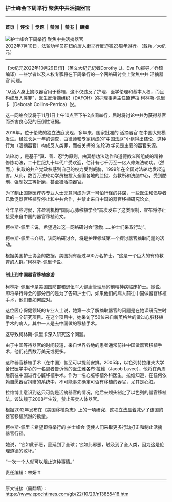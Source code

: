 ### 护士峰会下周举行 聚焦中共活摘器官

---

#### [首页](../../../..?n13855418) &nbsp;|&nbsp; [评论](../../../../../epoch-comment?n13855418) &nbsp;|&nbsp; [专题](../../../../../epoch-special?n13855418) &nbsp;|&nbsp; [禁闻](../../../../../epoch-news?n13855418) &nbsp;|&nbsp; [禁书](../../../../../books?n13855418) &nbsp;|&nbsp; [翻墙](https://github.com/gfw-breaker/nogfw/blob/master/README.md?n13855418)


<div><img alt="护士峰会下周举行 聚焦中共活摘器官" class="attachment-djy_600_400 size-djy_600_400 wp-post-image" src="https://i.epochtimes.com/assets/uploads/2022/10/id13855419-A01-600x400.jpeg"/>
<div class="caption">
 2022年7月10日，法轮功学员在纽约唐人街举行反迫害23周年游行。（戴兵／大纪元）
</div></div><hr/><div class="post_content" id="artbody" itemprop="articleBody">
 <!-- article content begin -->
 <p>
  【大纪元2022年10月29日讯】（英文大纪元记者Dorothy Li、Eva Fu报导／乔琦编译）一些学者以及人权专家将在下周举行的一个网络研讨会上聚焦中共
  <ok href="https://www.epochtimes.com/gb/tag/%E6%B4%BB%E6%91%98%E5%99%A8%E5%AE%98.html">
   活摘器官
  </ok>
  问题。
 </p>
 <p>
  “从活人身上摘取器官用于移植，这不仅违反了护理、医学伦理和基本人权，而且构成反人类罪”，医生反活摘组织（DAFOH）的护理事务主任黛博拉‧柯林斯-佩里卡（Deborah Collins-Perrica）说。
 </p>
 <div class="video_fit_container">
 </div>
 <p>
  这一网络会议将于11月1日上午10点至下午2点间举行，届时将讨论中共为获得器官而杀害良心犯的压倒性证据。
 </p>
 <p>
  2019年，位于伦敦的独立法庭发现，多年来，国家批准的
  <ok href="https://www.epochtimes.com/gb/tag/%E6%B4%BB%E6%91%98%E5%99%A8%E5%AE%98.html">
   活摘器官
  </ok>
  在中国大规模发生。经过长达一年的调查，由律师和专家组成的“中国法庭”小组得出结论，这种行为（活摘器官）构成反人类罪，而被关押的
  <ok href="https://www.epochtimes.com/gb/tag/%E6%B3%95%E8%BD%AE%E5%8A%9F.html">
   法轮功
  </ok>
  学员是主要的器官来源。
 </p>
 <p>
  <ok href="https://www.epochtimes.com/gb/tag/%E6%B3%95%E8%BD%AE%E5%8A%9F.html">
   法轮功
  </ok>
  ，是基于“真、善、忍”为原则，由冥想功法动作和道德教义所组成的精神修炼功法，二十世纪九十年代广受欢迎，估计有七千万至一亿人修炼法轮功。（然而，）执政的共产党政权感到自己的权力受到威胁，1999年在全国对法轮功发起迫害。从此，数百万法轮功学员被投入全国各地的监狱、劳教所和洗脑中心，受到酷刑、强制奴工等折磨，甚至被活摘器官。
 </p>
 <p>
  为了制止国际医疗界专业人士无意间成为这一可怕行径的共谋，一些医生和倡导者已敦促器官移植界停止和中共合作，并禁止来自中国的器官移植研究论文。
 </p>
 <p>
  今年早些时候，非盈利机构“国际心肺移植学会”首次发布了这类限制，宣布将停止接受来自中国的器官移植论文。
 </p>
 <p>
  柯林斯-佩里卡说，希望通过这一网络研讨会“激励……护士们采取行动”。
 </p>
 <p>
  柯林斯-佩里卡介绍，该网络研讨会，将是护理领域第一个探讨器官摘取问题的活动。
 </p>
 <p>
  根据美国护士协会的数据，美国拥有超过400万名护士。“这是一个巨大的有待教育的人群。”柯林斯-佩里卡说。
 </p>
 <h4>
  制止到中国器官移植旅游
 </h4>
 <p>
  柯林斯-佩里卡是美国国防部和退伍军人健康管理局的前精神病临床护士。她说，即将举行峰会的部分目的是为了告知护士们，如果他们的病人前往中国做器官移植手术，他们要如何应对。
 </p>
 <p>
  这位医疗保健领域的专业人士说，她第一次了解摘取器官的问题是在她读研究生时做的一个研究项目。在这个项目中，她采访了50位来自新英格兰的做过心脏移植手术的病人。其中一人是去中国做的移植手术。
 </p>
 <p>
  这导致柯林斯-佩里卡深入研究这个问题。
 </p>
 <p>
  由于中国等待器官的时间较短，来自世界各地的患者通常前往中国做器官移植手术，他们花费数万美元或更多。
 </p>
 <p>
  这种器官移植手术（在中国）甚至可以提前安排。2005年，以色列特拉维夫大学舍巴医学中心的一名患者告诉他的医生雅各布‧拉维（Jacob Lavee），他将在两周后前往中国进行心脏移植手术。作为一名心脏移植外科医生，拉维知道，在任何依赖自愿器官捐赠的系统中，不可能事先确定可否有移植的器官，尤其是心脏。
 </p>
 <p>
  拉维博士意识到这只可能是活摘器官的情况，他后来领头制定了以色列的器官移植法。该法规于2008年生效，禁止买卖人体器官。
 </p>
 <p>
  根据2012年发布在《美国移植杂志》上的一项研究，这项立法显着减少了该国的器官移植旅游的数量。
 </p>
 <p>
  柯林斯-佩里卡希望即将举行的
  <ok href="https://www.epochtimes.com/gb/tag/%E6%8A%A4%E5%A3%AB%E5%B3%B0%E4%BC%9A.html">
   护士峰会
  </ok>
  促使人们采取更多行动打击和制止活摘器官行径。
 </p>
 <p>
  她说，“它如此邪恶，蔓延到了全球；它如此邪恶，触及到了全人类，因为这是伦理道德的败坏。”
 </p>
 <p>
  “一次一个人就可以阻止这种事情。”
 </p>
 <p>
  责任编辑：林妍＃
 </p>
 <!-- article content end -->
 <div id="below_article_ad">
 </div>
</div>


---

原文链接（需翻墙）：https://www.epochtimes.com/gb/22/10/29/n13855418.htm
